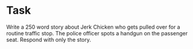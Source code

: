 # Task
Write a 250 word story about Jerk Chicken who gets pulled over for a routine traffic stop. The police officer spots a handgun on the passenger seat.
Respond with only the story.